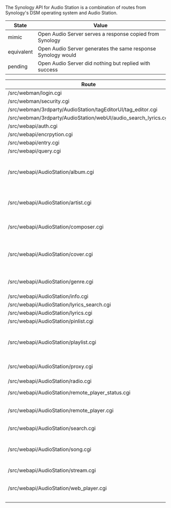 The Synology API for Audio Station is a combination of routes from Synology's DSM operating system and Audio Station.

| State      | Value                                                        |
|------------|--------------------------------------------------------------|
| mimic      | Open Audio Server serves a response copied from Synology     |
| equivalent | Open Audio Server generates the same response Synology would |
| pending    | Open Audio Server did nothing but replied with success       |

| Route                                                              | State      | Method   | Parameters                                                                        |
|--------------------------------------------------------------------|------------|----------|-----------------------------------------------------------------------------------|
| /src/webman/login.cgi                                              | mimic      | POST     |                                                                                   |
| /src/webman/security.cgi                                           | mimic      | POST     |                                                                                   |
| /src/webman/3rdparty/AudioStation/tagEditorUI/tag_editor.cgi       | equivalent | POST     | action                                                                            |
| /src/webman/3rdparty/AudioStation/webUI/audio_search_lyrics.cgi    | pending    | POST     |                                                                                   |
| /src/webapi/auth.cgi                                               | mimic      | POST     |                                                                                   |
| /src/webapi/encrpytion.cgi                                         | mimic      | POST     |                                                                                   |
| /src/webapi/entry.cgi                                              | mimic      | GET+POST |                                                                                   |
| /src/webapi/query.cgi                                              | equivalent | POST     |                                                                                   |
| /src/webapi/AudioStation/album.cgi                                 | equivalent | POST     | composer, artist, genre, keyword, sort_by, sort_direction, offset, limit          |
| /src/webapi/AudioStation/artist.cgi                                | equivalent | POST     | genre, keyword, sort_by, sort_direction, offset, limit                            |
| /src/webapi/AudioStation/composer.cgi                              | equivalent | POST     | keyword, sort_by, sort_direction, offset, limit                                   |
| /src/webapi/AudioStation/cover.cgi                                 | equivalent | GET      | id, album_name, artist_name, composer_name, output_default, default_genre_name    | 
| /src/webapi/AudioStation/genre.cgi                                 | equivalent | POST     | method, keyword, sort_sort_by, offset, limit                                      |
| /src/webapi/AudioStation/info.cgi                                  | mimic      | POST     |                                                                                   | 
| /src/webapi/AudioStation/lyrics_search.cgi                         | pending    | POST     |                                                                                   |
| /src/webapi/AudioStation/lyrics.cgi                                | pending    | POST     |                                                                                   |
| /src/webapi/AudioStation/pinlist.cgi                               | equivalent | POST     | method, items                                                                     |
| /src/webapi/AudioStation/playlist.cgi                              | equivalent | POST     | method, name, new_name, songs, album, artist, composer, genre, id, rules_json,    |
| /src/webapi/AudioStation/proxy.cgi                                 | equivalent | GET      | method, id, stream_id,                                                            |
| /src/webapi/AudioStation/radio.cgi                                 | equivalent | POST     | method, container, url, title, desc, offset                                       |
| /src/webapi/AudioStation/remote_player_status.cgi                  | equivalent | POST     |                                                                                   |
| /src/webapi/AudioStation/remote_player.cgi                         | equivalent | POST     | method, action, volume, value, songs, containers_json                             |
| /src/webapi/AudioStation/search.cgi                                | equivalent | POST     | keyword                                                                           |
| /src/webapi/AudioStation/song.cgi                                  | equivalent | POST     | method, id, rating, album, composer, genre, artist, sort_by, sort_direction       | 
| /src/webapi/AudioStation/stream.cgi                                | equivalent | GET      | method, id                                                                        | 
| /src/webapi/AudioStation/web_player.cgi                            | equivalent | POST     | method, songs, updated_index, containers_json, offset                             |
    
